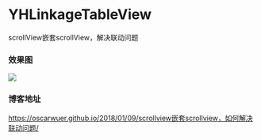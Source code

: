 # YHLinkageTableView
scrollView嵌套scrollView，解决联动问题

### 效果图
![](http://7xp0ch.com1.z0.glb.clouddn.com/linkage4.2.gif)

### 博客地址

https://oscarwuer.github.io/2018/01/09/scrollview嵌套scrollview，如何解决联动问题/
